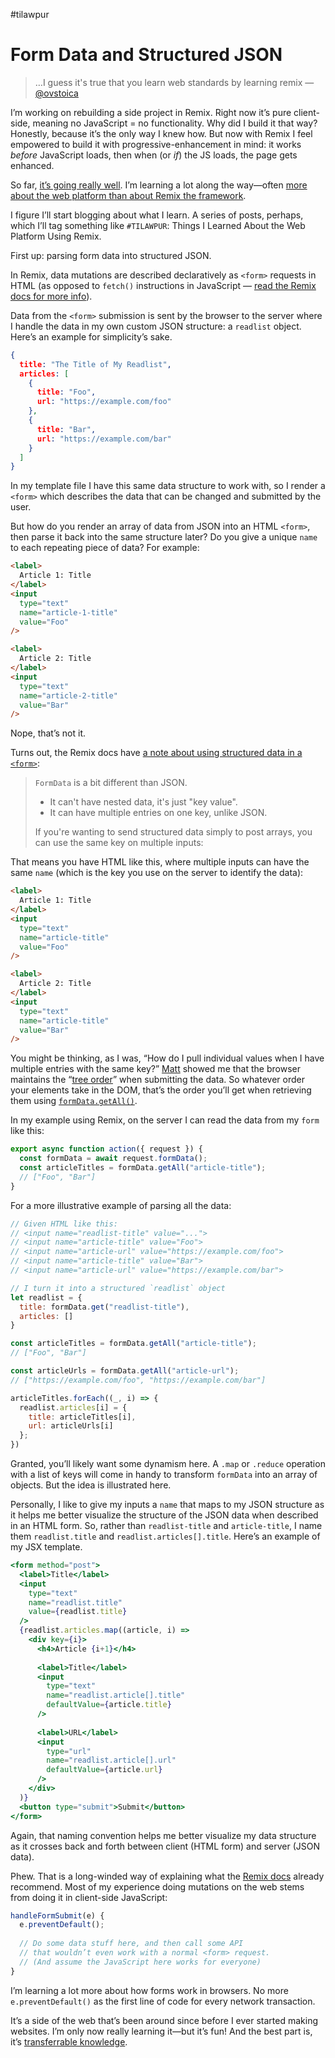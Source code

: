 #tilawpur

# Form Data and Structured JSON

> …I guess it's true that you learn web standards by learning remix — [@ovstoica](https://twitter.com/ovstoica/status/1521776397588520960)

I’m working on rebuilding a side project in Remix. Right now it’s pure client-side, meaning no JavaScript = no functionality. Why did I build it that way? Honestly, because it’s the only way I knew how. But now with Remix I feel empowered to build it with progressive-enhancement in mind: it works _before_ JavaScript loads, then when (or _if_) the JS loads, the page gets enhanced.

So far, [it’s going really well](https://twitter.com/jimniels/status/1530059286826582016). I’m learning a lot along the way—often [more about the web platform than about Remix the framework](https://twitter.com/jimniels/status/1532929935370817538).

I figure I’ll start blogging about what I learn. A series of posts, perhaps, which I’ll tag something like `#TILAWPUR`: Things I Learned About the Web Platform Using Remix.

First up: parsing form data into structured JSON.

In Remix, data mutations are described declaratively as `<form>` requests in HTML (as opposed to `fetch()` instructions in JavaScript — [read the Remix docs for more info](https://remix.run/docs/en/v1/guides/data-writes)).

Data from the `<form>` submission is sent by the browser to the server where I handle the data in my own custom JSON structure: a `readlist` object. Here’s an example for simplicity’s sake.

```json
{
  title: "The Title of My Readlist",
  articles: [
    {
      title: "Foo",
      url: "https://example.com/foo"
    },
    {
      title: "Bar",
      url: "https://example.com/bar"    
    }
  ]
}
```

In my template file I have this same data structure to work with, so I render a `<form>` which describes the data that can be changed and submitted by the user.

But how do you render an array of data from JSON into an HTML `<form>`, then parse it back into the same structure later? Do you give a unique `name` to each repeating piece of data? For example:

```html
<label>
  Article 1: Title
</label>
<input
  type="text"
  name="article-1-title"
  value="Foo"
/>

<label>
  Article 2: Title
</label>
<input
  type="text"
  name="article-2-title"
  value="Bar"
/>
```

Nope, that’s not it. 

Turns out, the Remix docs have [a note about using structured data in a `<form>`](https://remix.run/docs/en/v1/pages/faq#how-can-i-have-structured-data-in-a-form):

> `FormData` is a bit different than JSON.
> 
> - It can't have nested data, it's just "key value".
> - It can have multiple entries on one key, unlike JSON.
> 
> If you're wanting to send structured data simply to post arrays, you can use the same key on multiple inputs:

That means you have HTML like this, where multiple inputs can have the same `name` (which is the key you use on the server to identify the data):

```html
<label>
  Article 1: Title
</label>
<input
  type="text"
  name="article-title"
  value="Foo"
/>

<label>
  Article 2: Title
</label>
<input
  type="text"
  name="article-title"
  value="Bar"
/>
```

You might be thinking, as I was, “How do I pull individual values when I have multiple entries with the same key?” [Matt](https://twitter.com/brophdawg11) showed me that the browser maintains the “[tree order](https://html.spec.whatwg.org/multipage/form-control-infrastructure.html#constructing-the-form-data-set)” when submitting the data. So whatever order your elements take in the DOM, that’s the order you’ll get when retrieving them using [`formData.getAll()`](https://developer.mozilla.org/en-US/docs/Web/API/FormData/getAll).

In my example using Remix, on the server I can read the data from my `form` like this:

```js
export async function action({ request }) {
  const formData = await request.formData();
  const articleTitles = formData.getAll("article-title");
  // ["Foo", "Bar"]
}
```

For a more illustrative example of parsing all the data:

```js
// Given HTML like this:
// <input name="readlist-title" value="...">
// <input name="article-title" value="Foo">
// <input name="article-url" value="https://example.com/foo">
// <input name="article-title" value="Bar">
// <input name="article-url" value="https://example.com/bar">

// I turn it into a structured `readlist` object
let readlist = {
  title: formData.get("readlist-title"),
  articles: []
}

const articleTitles = formData.getAll("article-title");
// ["Foo", "Bar"]

const articleUrls = formData.getAll("article-url");
// ["https://example.com/foo", "https://example.com/bar"]

articleTitles.forEach((_, i) => {
  readlist.articles[i] = {
    title: articleTitles[i],
    url: articleUrls[i]
  };
})
```

Granted, you’ll likely want some dynamism here. A `.map` or `.reduce` operation with a list of keys will come in handy to transform `formData` into an array of objects. But the idea is illustrated here.

Personally, I like to give my inputs a `name` that maps to my JSON structure as it helps me better visualize the structure of the JSON data when described in an HTML form. So, rather than `readlist-title` and `article-title`, I name them `readlist.title` and `readlist.articles[].title`. Here’s an example of my JSX template.

```jsx
<form method="post">
  <label>Title</label>
  <input
    type="text"
    name="readlist.title"
    value={readlist.title}
  />
  {readlist.articles.map((article, i) => 
    <div key={i}>
      <h4>Article {i+1}</h4>
      
      <label>Title</label>
      <input
        type="text"
        name="readlist.article[].title"
        defaultValue={article.title}
      />
      
      <label>URL</label>
      <input
        type="url"
        name="readlist.article[].url"
        defaultValue={article.url}
      />
    </div>
  )}
  <button type="submit">Submit</button>
</form>
```

Again, that naming convention helps me better visualize my data structure as it crosses back and forth between client (HTML form) and server (JSON data).

Phew. That is a long-winded way of explaining what the [Remix docs](https://remix.run/docs/en/v1/guides/data-writes) already recommend. Most of my experience doing mutations on the web stems from doing it in client-side JavaScript:

```js
handleFormSubmit(e) {
  e.preventDefault();
  
  // Do some data stuff here, and then call some API
  // that wouldn’t even work with a normal <form> request.
  // (And assume the JavaScript here works for everyone)
}
```

I’m learning a lot more about how forms work in browsers. No more `e.preventDefault()` as the first line of code for every network transaction.

It’s a side of the web that’s been around since before I ever started making websites. I’m only now really learning it—but it’s fun! And the best part is, it’s [transferrable knowledge](https://remix.run/blog/not-another-framework).
